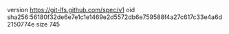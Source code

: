 version https://git-lfs.github.com/spec/v1
oid sha256:56180f32de6e7e1c1e1469e2d5572db6e759588f4a27c617c33e4a6d2150774e
size 745
